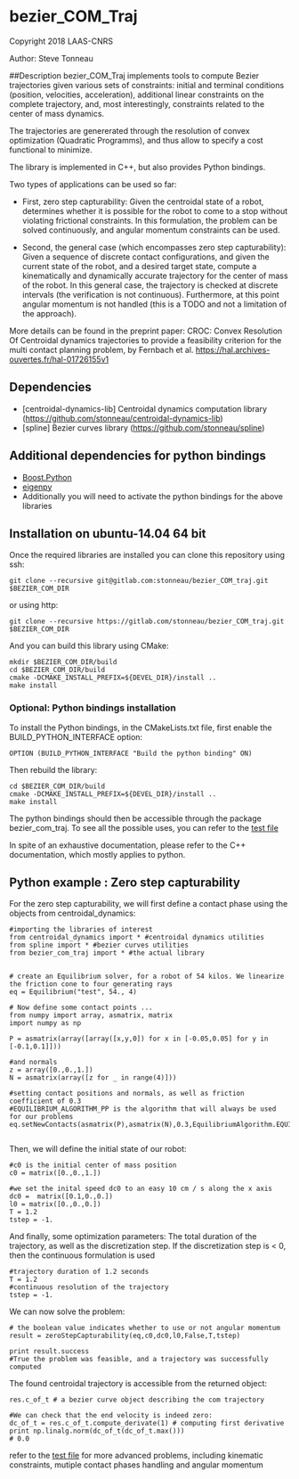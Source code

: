 #  bezier_COM_Traj

Copyright 2018 LAAS-CNRS

Author: Steve Tonneau

##Description
bezier_COM_Traj implements tools to compute Bezier trajectories given various sets of constraints: initial and terminal conditions (position, velocities, acceleration), additional linear constraints on the complete trajectory, and, most interestingly, constraints related to the center of mass dynamics.

The trajectories are genererated through the resolution of convex optimization (Quadratic Programms), and thus allow to specify a cost functional to minimize.

The library is implemented in C++, but also provides Python bindings.

Two types of applications can be used so far: 
- First, zero step capturability: Given the centroidal state of a robot, determines whether it is possible for the robot to come to a stop without violating frictional constraints. In this formulation, the problem can be solved continuously, and angular momentum constraints can be used.

- Second, the general case (which encompasses zero step capturability):
Given a sequence of discrete contact configurations, and given the current state of the robot, and a desired target state, compute a kinematically and dynamically accurate trajectory for the center of mass of the robot. In this general case, the trajectory is checked at discrete intervals (the verification is not continuous). Furthermore, at this point angular momentum is not handled (this is a TODO and not a limitation of the approach).

More details can be found in the preprint paper:
CROC: Convex Resolution Of Centroidal dynamics trajectories to provide a feasibility criterion for the multi contact planning problem, by Fernbach et al.
https://hal.archives-ouvertes.fr/hal-01726155v1


## Dependencies
* [centroidal-dynamics-lib] Centroidal dynamics computation library (https://github.com/stonneau/centroidal-dynamics-lib)
* [spline] Bezier curves library (https://github.com/stonneau/spline)

## Additional dependencies for python bindings
* [Boost.Python](http://www.boost.org/doc/libs/1_63_0/libs/python/doc/html/index.html)
* [eigenpy](https://github.com/stack-of-tasks/eigenpy)
* Additionally you will need to activate the python bindings for the above libraries

## Installation on ubuntu-14.04 64 bit

Once the required libraries are installed you can clone this repository using ssh:
```
git clone --recursive git@gitlab.com:stonneau/bezier_COM_traj.git $BEZIER_COM_DIR
```
or using http:
```
git clone --recursive https://gitlab.com/stonneau/bezier_COM_traj.git $BEZIER_COM_DIR
```
And you can build this library using CMake:
```
mkdir $BEZIER_COM_DIR/build
cd $BEZIER_COM_DIR/build
cmake -DCMAKE_INSTALL_PREFIX=${DEVEL_DIR}/install ..
make install
```

### Optional: Python bindings installation
To install the Python bindings, in the CMakeLists.txt file, first enable the BUILD_PYTHON_INTERFACE option:
```
OPTION (BUILD_PYTHON_INTERFACE "Build the python binding" ON)
```

Then rebuild the library:
```
cd $BEZIER_COM_DIR/build
cmake -DCMAKE_INSTALL_PREFIX=${DEVEL_DIR}/install ..
make install
```
The python bindings should then be accessible through the package bezier_com_traj.
To see all the possible uses, you can refer to the [test file](https://gitlab.com/stonneau/bezier_COM_traj/blob/master/python/test/binding_tests.py)

In spite of an exhaustive documentation, please refer to the C++ documentation, which mostly applies
to python.

## Python example : Zero step capturability

For the zero step capturability, we will first define a contact phase using the objects from centroidal_dynamics:
```
#importing the libraries of interest
from centroidal_dynamics import * #centroidal dynamics utilities
from spline import * #bezier curves utilities
from bezier_com_traj import * #the actual library


# create an Equilibrium solver, for a robot of 54 kilos. We linearize the friction cone to four generating rays
eq = Equilibrium("test", 54., 4) 

# Now define some contact points ...
from numpy import array, asmatrix, matrix
import numpy as np

P = asmatrix(array([array([x,y,0]) for x in [-0.05,0.05] for y in [-0.1,0.1]]))

#and normals
z = array([0.,0.,1.])
N = asmatrix(array([z for _ in range(4)]))

#setting contact positions and normals, as well as friction coefficient of 0.3 
#EQUILIBRIUM_ALGORITHM_PP is the algorithm that will always be used for our problems
eq.setNewContacts(asmatrix(P),asmatrix(N),0.3,EquilibriumAlgorithm.EQUILIBRIUM_ALGORITHM_PP)


```

Then, we will define the initial state of our robot:
```
#c0 is the initial center of mass position
c0 = matrix([0.,0.,1.]) 

#we set the inital speed dc0 to an easy 10 cm / s along the x axis
dc0 =  matrix([0.1,0.,0.]) 
l0 = matrix([0.,0.,0.]) 
T = 1.2
tstep = -1.
```

And finally, some optimization parameters:
The total duration of the trajectory, as well as 
the discretization step. If the discretization step is < 0,
then the continuous formulation is used

```
#trajectory duration of 1.2 seconds
T = 1.2
#continuous resolution of the trajectory
tstep = -1.
```

We can now solve the problem:
```
# the boolean value indicates whether to use or not angular momentum
result = zeroStepCapturability(eq,c0,dc0,l0,False,T,tstep)

print result.success
#True the problem was feasible, and a trajectory was successfully computed

```

The found centroidal trajectory is accessible from the returned object:
```
res.c_of_t # a bezier curve object describing the com trajectory

#We can check that the end velocity is indeed zero:
dc_of_t = res.c_of_t.compute_derivate(1) # computing first derivative
print np.linalg.norm(dc_of_t(dc_of_t.max()))
# 0.0

```

refer to the [test file](https://gitlab.com/stonneau/bezier_COM_traj/blob/master/python/test/binding_tests.py) for more advanced problems, including kinematic constraints,
mutiple contact phases handling and angular momentum 


